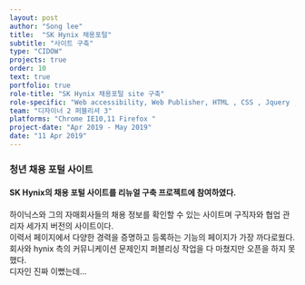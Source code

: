 ```yaml
---
layout: post
author: "Song lee"
title:  "SK Hynix 채용포털"
subtitle: "사이트 구축"
type: "CIDOW"
projects: true
order: 10
text: true
portfolio: true
role-title: "SK Hynix 채용포털 site 구축"
role-specific: "Web accessibility, Web Publisher, HTML , CSS , Jquery , Javascript , Git "
team: "디자이너 2 퍼블리셔 3"
platforms: "Chrome IE10,11 Firefox "
project-date: "Apr 2019 - May 2019"
date: "11 Apr 2019"
---
```


### 청년 채용 포털 사이트 

#### SK Hynix의 채용 포털 사이트를 리뉴얼 구축 프로젝트에 참여하였다.

하이닉스와 그의 자매회사들의 채용 정보를 확인할 수 있는 사이트며 구직자와 협업 관리자 세가지 버전의 사이트이다.<br>
이력서 페이지에서 다양한 경력을 증명하고 등록하는 기능의 페이지가 가장 까다로웠다.<br>
회사와 hynix 측의 커뮤니케이션 문제인지 퍼블리싱 작업을 다 마쳤지만 오픈을 하지 못했다.<br>
디자인 진짜 이뻤는데...<br>
